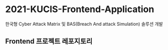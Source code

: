 # 2021-KUCIS-Frontend-Application
한국형 Cyber Attack Matrix 및 BAS(Breach And attack Simulation) 솔루션 개발

## Frontend 프로젝트 레포지토리